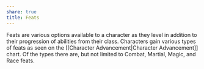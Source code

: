 ```yaml
---
share: true
title: Feats
---
```


Feats are various options available to a character as they level in addition to their progression of abilities from their class. Characters gain various types of feats as seen on the [[Character Advancement|Character Advancement]] chart. Of the types there are, but not limited to Combat, Martial, Magic, and Race feats.